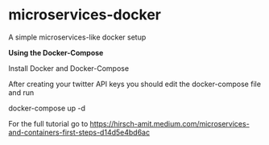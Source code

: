 # microservices-docker
A simple microservices-like docker setup

**Using the Docker-Compose**

Install Docker and Docker-Compose

After creating your twitter API keys you should edit the docker-compose file and run 

docker-compose up -d

For the full tutorial go to 
https://hirsch-amit.medium.com/microservices-and-containers-first-steps-d14d5e4bd6ac
